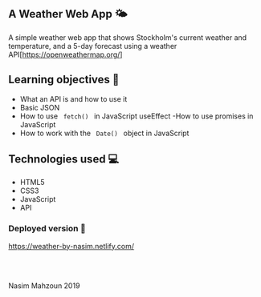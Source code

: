 ## A Weather Web App 🌤

A simple weather web app that shows Stockholm's current weather and temperature, and a 5-day forecast using a weather API[https://openweathermap.org/]

## Learning objectives 🧠

- What an API is and how to use it
- Basic JSON
- How to use  <code> fetch() </code> in JavaScript useEffect 
-How to use promises in JavaScript
- How to work with the <code> Date() </code> object in JavaScript

## Technologies used 💻

- HTML5
- CSS3
- JavaScript 
- API


### Deployed version 🎯


https://weather-by-nasim.netlify.com/

<br>
<br>

<p> Nasim Mahzoun 2019 </p>

